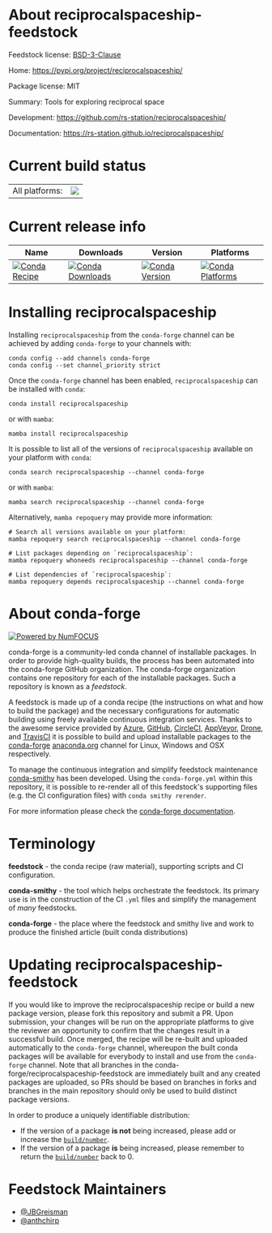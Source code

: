 About reciprocalspaceship-feedstock
===================================

Feedstock license: [BSD-3-Clause](https://github.com/conda-forge/reciprocalspaceship-feedstock/blob/main/LICENSE.txt)

Home: https://pypi.org/project/reciprocalspaceship/

Package license: MIT

Summary: Tools for exploring reciprocal space

Development: https://github.com/rs-station/reciprocalspaceship/

Documentation: https://rs-station.github.io/reciprocalspaceship/

Current build status
====================


<table><tr><td>All platforms:</td>
    <td>
      <a href="https://dev.azure.com/conda-forge/feedstock-builds/_build/latest?definitionId=11843&branchName=main">
        <img src="https://dev.azure.com/conda-forge/feedstock-builds/_apis/build/status/reciprocalspaceship-feedstock?branchName=main">
      </a>
    </td>
  </tr>
</table>

Current release info
====================

| Name | Downloads | Version | Platforms |
| --- | --- | --- | --- |
| [![Conda Recipe](https://img.shields.io/badge/recipe-reciprocalspaceship-green.svg)](https://anaconda.org/conda-forge/reciprocalspaceship) | [![Conda Downloads](https://img.shields.io/conda/dn/conda-forge/reciprocalspaceship.svg)](https://anaconda.org/conda-forge/reciprocalspaceship) | [![Conda Version](https://img.shields.io/conda/vn/conda-forge/reciprocalspaceship.svg)](https://anaconda.org/conda-forge/reciprocalspaceship) | [![Conda Platforms](https://img.shields.io/conda/pn/conda-forge/reciprocalspaceship.svg)](https://anaconda.org/conda-forge/reciprocalspaceship) |

Installing reciprocalspaceship
==============================

Installing `reciprocalspaceship` from the `conda-forge` channel can be achieved by adding `conda-forge` to your channels with:

```
conda config --add channels conda-forge
conda config --set channel_priority strict
```

Once the `conda-forge` channel has been enabled, `reciprocalspaceship` can be installed with `conda`:

```
conda install reciprocalspaceship
```

or with `mamba`:

```
mamba install reciprocalspaceship
```

It is possible to list all of the versions of `reciprocalspaceship` available on your platform with `conda`:

```
conda search reciprocalspaceship --channel conda-forge
```

or with `mamba`:

```
mamba search reciprocalspaceship --channel conda-forge
```

Alternatively, `mamba repoquery` may provide more information:

```
# Search all versions available on your platform:
mamba repoquery search reciprocalspaceship --channel conda-forge

# List packages depending on `reciprocalspaceship`:
mamba repoquery whoneeds reciprocalspaceship --channel conda-forge

# List dependencies of `reciprocalspaceship`:
mamba repoquery depends reciprocalspaceship --channel conda-forge
```


About conda-forge
=================

[![Powered by
NumFOCUS](https://img.shields.io/badge/powered%20by-NumFOCUS-orange.svg?style=flat&colorA=E1523D&colorB=007D8A)](https://numfocus.org)

conda-forge is a community-led conda channel of installable packages.
In order to provide high-quality builds, the process has been automated into the
conda-forge GitHub organization. The conda-forge organization contains one repository
for each of the installable packages. Such a repository is known as a *feedstock*.

A feedstock is made up of a conda recipe (the instructions on what and how to build
the package) and the necessary configurations for automatic building using freely
available continuous integration services. Thanks to the awesome service provided by
[Azure](https://azure.microsoft.com/en-us/services/devops/), [GitHub](https://github.com/),
[CircleCI](https://circleci.com/), [AppVeyor](https://www.appveyor.com/),
[Drone](https://cloud.drone.io/welcome), and [TravisCI](https://travis-ci.com/)
it is possible to build and upload installable packages to the
[conda-forge](https://anaconda.org/conda-forge) [anaconda.org](https://anaconda.org/)
channel for Linux, Windows and OSX respectively.

To manage the continuous integration and simplify feedstock maintenance
[conda-smithy](https://github.com/conda-forge/conda-smithy) has been developed.
Using the ``conda-forge.yml`` within this repository, it is possible to re-render all of
this feedstock's supporting files (e.g. the CI configuration files) with ``conda smithy rerender``.

For more information please check the [conda-forge documentation](https://conda-forge.org/docs/).

Terminology
===========

**feedstock** - the conda recipe (raw material), supporting scripts and CI configuration.

**conda-smithy** - the tool which helps orchestrate the feedstock.
                   Its primary use is in the construction of the CI ``.yml`` files
                   and simplify the management of *many* feedstocks.

**conda-forge** - the place where the feedstock and smithy live and work to
                  produce the finished article (built conda distributions)


Updating reciprocalspaceship-feedstock
======================================

If you would like to improve the reciprocalspaceship recipe or build a new
package version, please fork this repository and submit a PR. Upon submission,
your changes will be run on the appropriate platforms to give the reviewer an
opportunity to confirm that the changes result in a successful build. Once
merged, the recipe will be re-built and uploaded automatically to the
`conda-forge` channel, whereupon the built conda packages will be available for
everybody to install and use from the `conda-forge` channel.
Note that all branches in the conda-forge/reciprocalspaceship-feedstock are
immediately built and any created packages are uploaded, so PRs should be based
on branches in forks and branches in the main repository should only be used to
build distinct package versions.

In order to produce a uniquely identifiable distribution:
 * If the version of a package **is not** being increased, please add or increase
   the [``build/number``](https://docs.conda.io/projects/conda-build/en/latest/resources/define-metadata.html#build-number-and-string).
 * If the version of a package **is** being increased, please remember to return
   the [``build/number``](https://docs.conda.io/projects/conda-build/en/latest/resources/define-metadata.html#build-number-and-string)
   back to 0.

Feedstock Maintainers
=====================

* [@JBGreisman](https://github.com/JBGreisman/)
* [@anthchirp](https://github.com/anthchirp/)

